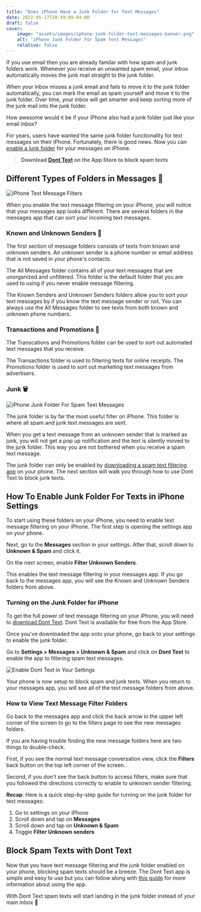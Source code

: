 ```yaml
---
title: "Does iPhone Have a Junk Folder for Text Messages"
date: 2022-05-17T20:49:09-04:00
draft: false
cover:
    image: "assets/images/iphone-junk-folder-text-messages-banner.png"
    alt: "iPhone Junk Folder For Spam Text Messages"
    relative: false 
---
```


If you use email then you are already familar with how spam and junk folders work. Whenever you receive an unwanted spam email, your inbox automatically moves the junk mail straight to the junk folder. 

When your inbox misses a junk email and fails to move it to the junk folder automatically, you can mark the email as spam yourself and move it to the junk folder. Over time, your inbox will get smarter and keep sorting more of the junk mail into the junk folder. 

How awesome would it be if your iPhone also had a junk folder just like your email inbox?

For years, users have wanted the same junk folder functionality for text messages on their iPhone. Fortunately, there is good news. Now you can [enable a junk folder](https://support.apple.com/guide/iphone/block-filter-and-report-messages-iph203ab0be4/ios) for your messages on iPhone. 

> **Download [Dont Text](https://apps.apple.com/us/app/dont-text/id1540836811) on the App Store to block spam texts**

## Different Types of Folders in Messages 📁

![iPhone Text Message Filters](/assets/images/iphone-text-message-filters.PNG#center "iPhone Text Message Filters")

When you enable the text message filtering on your iPhone, you will notice that your messages app looks different. There are several folders in the messages app that can sort your incoming text messages. 

### Known and Unknown Senders 🤨

The first section of message folders consists of texts from known and unknown senders. An unknown sender is a phone number or email address that is not saved in your phone's contacts. 

The All Messages folder contains all of your text messages that are unorganized and unfiltered. This folder is the default folder that you are used to using if you never enable message filtering.

The Known Senders and Unknown Senders folders allow you to sort your text messages by if you know the text message sender or not. You can always use the  All Messages folder to see texts from both known and unknown phone numbers. 

### Transactions and Promotions 📢

The Transcations and Promotions folder can be used to sort out automated text messages that you receive. 

The Transactions folder is used to filtering texts for online receipts. The Promotions folder is used to sort out marketing text messages from advertisers. 

### Junk 🗑

![iPhone Junk Folder For Spam Text Messages](/assets/images/iphone-junk-folder-text-messages.PNG#center "iPhone Junk Folder For Spam Text Messages")

The junk folder is by far the most useful filter on iPhone. This folder is where all spam and junk text messages are sent. 

When you get a text message from an unknown sender that is marked as junk, you will not get a pop up notification and the text is silently moved to the junk folder. This way you are not bothered when you receive a spam text message. 

The junk folder can only be enabled by [downloading a spam text filtering app](https://apps.apple.com/us/app/dont-text/id1540836811) on your phone. The next section will walk you through how to use Dont Text to block junk texts.

## How To Enable Junk Folder For Texts in iPhone Settings

To start using these folders on your iPhone, you need to enable text message filtering on your iPhone. The first step is opening the settings app on your phone. 

Next, go to the **Messages** section in your settings. After that, scroll down to **Unknown & Spam** and click it. 

On the next screen, enable **Filter Unknown Senders**.

This enables the text message filtering in your messages app. If you go back to the messages app, you will see the Known and Unknown Senders folders from above.

### Turning on the Junk Folder for iPhone

To get the full power of text message filtering on your iPhone, you will need to [download Dont Text](https://apps.apple.com/us/app/dont-text/id1540836811). Dont Text is available for free from the App Store. 

Once you've downloaded the app onto your phone, go back to your settings to enable the junk folder.

Go to **Settings > Messages > Unknown & Spam** and click on **Dont Text** to enable the app to filtering spam text messages. 

![Enable Dont Text in Your Settings](/assets/images/enable-dont-text-settings.jpeg#center "Enable Dont Text in Your Settings")

Your phone is now setup to block spam and junk texts. When you return to your messages app, you will see all of the text message folders from above.

### How to View Text Message Filter Folders

Go back to the messages app and click the back arrow in the upper left corner of the screen to go to the filters page to see the new messages folders.

If you are having trouble finding the new message folders here are two things to double-check. 

First, if you see the normal text message conversation view, click the **Filters** back button on the top left corner of the screen. 

Second, if you don't see the back button to access filters, make sure that you followed the directions correctly to enable to unknown sender filtering.

**Recap**: Here is a quick step-by-step guide for turning on the junk folder for text messages:

1. Go to settings on your iPhone
2. Scroll down and tap on **Messages**
3. Scroll down and tap on **Unknown & Spam**
4. Toggle **Filter Unknown senders**

## Block Spam Texts with Dont Text

Now that you have text message filtering and the junk folder enabled on your phone, blocking spam texts should be a breeze. The Dont Text app is simple and easy to use but you can follow along with [this guide](/blog/block-spam-texts/) for more information about using the app. 

With Dont Text spam texts will start landing in the junk folder instead of your main inbox 🥳